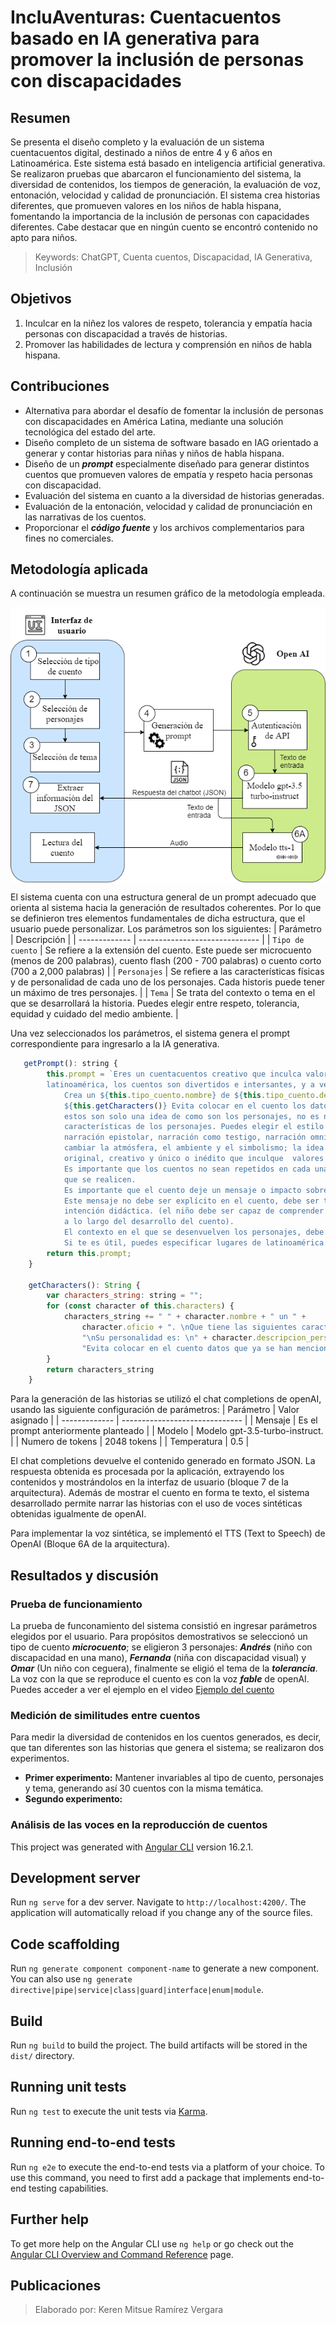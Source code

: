 # IncluAventuras: Cuentacuentos basado en IA generativa para promover la inclusión de personas con discapacidades


## Resumen
Se presenta el diseño completo y la evaluación de un sistema cuentacuentos digital, destinado a niños de entre 4 y 6 años en Latinoamérica. Este sistema está basado en inteligencia artificial generativa. Se realizaron pruebas que abarcaron el funcionamiento del sistema, la diversidad de contenidos, los tiempos de generación, la evaluación
de voz, entonación, velocidad y calidad de pronunciación. El sistema crea historias diferentes, que promueven valores en los niños de habla hispana, fomentando la importancia de la inclusión de personas con capacidades diferentes. Cabe destacar que en ningún cuento se encontró contenido no apto para niños.
> Keywords: ChatGPT, Cuenta cuentos, Discapacidad, IA Generativa, Inclusión

## Objetivos
1. Inculcar en la niñez los valores de respeto, tolerancia y empatía hacia personas con discapacidad a través de historias.
2. Promover las habilidades de lectura y comprensión en niños de habla hispana.

## Contribuciones
- Alternativa para abordar el desafío de fomentar la inclusión de personas con discapacidades en América Latina, mediante una solución tecnológica del estado del arte.
- Diseño completo de un sistema de software basado en IAG orientado a generar y contar historias para niñas y niños de habla hispana.
- Diseño de un ***prompt*** especialmente diseñado para generar distintos cuentos que promueven valores de empatía y respeto hacia personas con discapacidad.
- Evaluación del sistema en cuanto a la diversidad de historias generadas.
- Evaluación de la entonación, velocidad y calidad de pronunciación en las narrativas de los cuentos.
- Proporcionar el ***código fuente*** y los archivos complementarios para fines no comerciales.

## Metodología aplicada


A continuación se muestra un resumen gráfico de la metodología empleada. 

<img src="https://github.com/kerenmitsue18/Cuentacuentos/blob/master/Diagrama_cuentacuentos.png" alt="Metodología aplicada" width="550px" align="center">

El sistema cuenta con una estructura general de un prompt adecuado que orienta al sistema hacia la generación de resultados coherentes. Por lo que se definieron tres elementos fundamentales de dicha estructura, que el usuario puede personalizar. Los parámetros son los siguientes: 
| Parámetro | Descripción                    |
| ------------- | ------------------------------ |
| `Tipo de cuento`      | Se refiere a la extensión del cuento. Este puede ser microcuento (menos de 200 palabras), cuento flash (200 - 700 palabras)  o cuento corto (700 a 2,000 palabras)     |
| `Personajes`   |  Se refiere a las características físicas y de personalidad de cada uno de los personajes. Cada historis puede tener un máximo de tres personajes.  |
| `Tema`   | Se trata del contexto o tema en el que se desarrollará la historia. Puedes elegir entre respeto, tolerancia, equidad y cuidado del medio ambiente.    |

Una vez seleccionados los parámetros, el sistema genera el prompt correspondiente para ingresarlo a la IA generativa. 


```javascript
   getPrompt(): string {
        this.prompt = `Eres un cuentacuentos creativo que inculca valores en sus cuentos para niños de
        latinoamérica, los cuentos son divertidos e intersantes, y a veces misteriosos. La respuesta debe ser en formato JSON con la siguiente estructura:  {"titulo": string, "personajes": [solo nombre], "contenido": string}
            Crea un ${this.tipo_cuento.nombre} de ${this.tipo_cuento.descripcion} sobre el tema ${this.topic.nombre} en el que participen los siguientes personajes:
            ${this.getCharacters()} Evita colocar en el cuento los datos que ya se han mencionado en el prompt,
            estos son solo una idea de como son los personajes, no es necesario colocar sus
            características de los personajes. Puedes elegir el estilo narrativo entre monólogo, narración en segunda persona,
            narración epistolar, narración como testigo, narración omnisciente,etc,además de
            cambiar la atmósfera, el ambiente y el simbolismo; la idea es crear un cuento
            original, creativo y único o inédito que inculque  valores a los niños.        
            Es importante que los cuentos no sean repetidos en cada una de las iteraciones
            que se realicen.           
            Es importante que el cuento deje un mensaje o impacto sobre los valores. 
            Este mensaje no debe ser explícito en el cuento, debe ser tratado con una
            intención didáctica. (el niño debe ser capaz de comprender el mensaje o valores
            a lo largo del desarrollo del cuento).
            El contexto en el que se desenvuelven los personajes, debe ser variante.
            Si te es útil, puedes especificar lugares de latinoamérica.`;
        return this.prompt;
    }

    getCharacters(): String {
        var characters_string: string = "";
        for (const character of this.characters) {
            characters_string += " " + character.nombre + " un " +
                character.oficio + ". \nQue tiene las siguientes características físicas: \n" + character.descripcion_fisica +
                "\nSu personalidad es: \n" + character.descripcion_personalidad + "\n" +
                "Evita colocar en el cuento datos que ya se han mencionado en el prompt, estos son solo una idea de como son los personajes, no es necesario colocar sus     características.";
        }
        return characters_string
    }


```

Para la generación de las historias se utilizó el chat completions de openAI, usando las siguiente configuración de parámetros:
| Parámetro | Valor asignado                    |
| ------------- | ------------------------------ |
| Mensaje      | Es el prompt anteriormente planteado     |
| Modelo   | Modelo gpt-3.5-turbo-instruct.   |
| Numero de tokens   | 2048 tokens  |
| Temperatura  | 0.5  |

El chat completions devuelve el contenido generado en formato JSON. La respuesta obtenida es procesada por la aplicación, extrayendo los contenidos y mostrándolos en la interfaz de usuario (bloque 7 de la arquitectura). Además de mostrar el cuento en forma te texto, el sistema desarrollado permite narrar las historias con el uso de voces sintéticas obtenidas igualmente de openAI. 

Para implementar la voz sintética, se implementó el TTS (Text to Speech) de OpenAI (Bloque 6A de la arquitectura). 

## Resultados y discusión

### Prueba de funcionamiento 
La prueba de funconamiento del sistema consistió en ingresar parámetros elegidos por el usuario. Para propósitos demostrativos se seleccionó un tipo de cuento ***microcuento***; se eligieron 3 personajes: ***Andrés*** (niño con discapacidad en una mano), ***Fernanda*** (niña con discapacidad visual) y ***Omar*** (Un niño con ceguera), finalmente se eligió el tema de la ***tolerancia***. La voz con la que se reproduce el cuento es con la voz ***fable*** de openAI. 
Puedes acceder a ver el ejemplo en el video [Ejemplo del cuento](https://youtu.be/KxRVmPbGPlc)

### Medición de similitudes entre cuentos 
Para medir la diversidad de contenidos en los cuentos generados, es decir, que tan diferentes son las historias que genera el sistema; se realizaron dos experimentos.
- **Primer experimento:** Mantener invariables al tipo de cuento, personajes y tema, generando así 30 cuentos con la misma temática.
- **Segundo experimento:** 


### Análisis de las voces en la reproducción de cuentos


This project was generated with [Angular CLI](https://github.com/angular/angular-cli) version 16.2.1.

## Development server

Run `ng serve` for a dev server. Navigate to `http://localhost:4200/`. The application will automatically reload if you change any of the source files.

## Code scaffolding

Run `ng generate component component-name` to generate a new component. You can also use `ng generate directive|pipe|service|class|guard|interface|enum|module`.

## Build

Run `ng build` to build the project. The build artifacts will be stored in the `dist/` directory.

## Running unit tests

Run `ng test` to execute the unit tests via [Karma](https://karma-runner.github.io).

## Running end-to-end tests

Run `ng e2e` to execute the end-to-end tests via a platform of your choice. To use this command, you need to first add a package that implements end-to-end testing capabilities.

## Further help

To get more help on the Angular CLI use `ng help` or go check out the [Angular CLI Overview and Command Reference](https://angular.io/cli) page.

## Publicaciones


> Elaborado por: Keren Mitsue Ramírez Vergara

